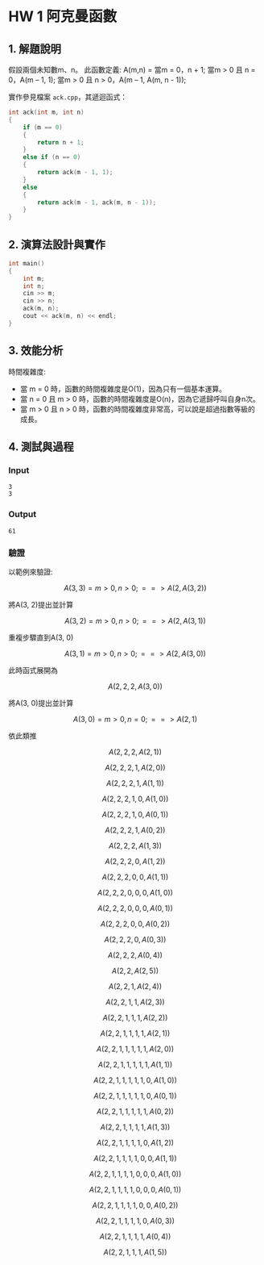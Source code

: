 # HW 1 阿克曼函數

## 1. 解題說明

假設兩個未知數m、n。
此函數定義:
A(m,n) = 當m = 0，n + 1;
         當m > 0 且 n = 0，A(m – 1, 1);
         當m > 0 且 n > 0，A(m – 1, A(m, n - 1));

實作參見檔案 `ack.cpp`，其遞迴函式：

```cpp
int ack(int m, int n)
{
	if (m == 0)
	{
		return n + 1;
	}
	else if (n == 0)
	{
		return ack(m - 1, 1);
	}
	else
	{
		return ack(m - 1, ack(m, n - 1));
	}
}
```

## 2. 演算法設計與實作

```cpp
int main()
{
	int m;
	int n;
	cin >> m;
	cin >> n;
	ack(m, n);
	cout << ack(m, n) << endl;
}
```

## 3. 效能分析
時間複雜度:
- 當 m = 0 時，函數的時間複雜度是O(1)，因為只有一個基本運算。
- 當 n = 0 且 m > 0 時，函數的時間複雜度是O(n)，因為它遞歸呼叫自身n次。
- 當 m > 0 且 n > 0 時，函數的時間複雜度非常高，可以說是超過指數等級的成長。

## 4. 測試與過程

### Input

```plain
3
3

```

### Output

```plain
61

```

### 驗證

以範例來驗證:

$$A(3, 3) = m > 0, n > 0; ==>A(2, A(3, 2))$$

將A(3, 2)提出並計算

$$A(3, 2) = m > 0, n > 0; ==>A(2, A(3, 1))$$

重複步驟直到A(3, 0)

$$A(3, 1) = m > 0, n > 0; ==>A(2, A(3, 0))$$

此時函式展開為

$$A(2, 2, 2, A(3, 0))$$

將A(3, 0)提出並計算

$$A(3, 0) = m > 0, n = 0; ==>A(2, 1)$$

依此類推

$$A(2, 2, 2, A(2, 1))$$

$$A(2, 2, 2, 1, A(2, 0))$$

$$A(2, 2, 2, 1, A(1, 1))$$

$$A(2, 2, 2, 1, 0, A(1, 0))$$

$$A(2, 2, 2, 1, 0, A(0, 1))$$

$$A(2, 2, 2, 1, A(0, 2))$$

$$A(2, 2, 2, A(1, 3))$$

$$A(2, 2, 2, 0, A(1, 2))$$

$$A(2, 2, 2, 0, 0, A(1, 1))$$

$$A(2, 2, 2, 0, 0, 0, A(1, 0))$$

$$A(2, 2, 2, 0, 0, 0, A(0, 1))$$

$$A(2, 2, 2, 0, 0, A(0, 2))$$

$$A(2, 2, 2, 0, A(0, 3))$$

$$A(2, 2, 2, A(0, 4))$$

$$A(2, 2, A(2, 5))$$

$$A(2, 2, 1, A(2, 4))$$

$$A(2, 2, 1, 1, A(2, 3))$$

$$A(2, 2, 1, 1, 1, A(2, 2))$$

$$A(2, 2, 1, 1, 1, 1, A(2, 1))$$

$$A(2, 2, 1, 1, 1, 1, 1, A(2, 0))$$

$$A(2, 2, 1, 1, 1, 1, 1, A(1, 1))$$

$$A(2, 2, 1, 1, 1, 1, 1, 0, A(1, 0))$$

$$A(2, 2, 1, 1, 1, 1, 1, 0, A(0, 1))$$

$$A(2, 2, 1, 1, 1, 1, 1, A(0, 2))$$

$$A(2, 2, 1, 1, 1, 1, A(1, 3))$$

$$A(2, 2, 1, 1, 1, 1, 0, A(1, 2))$$

$$A(2, 2, 1, 1, 1, 1, 0, 0, A(1, 1))$$

$$A(2, 2, 1, 1, 1, 1, 0, 0, 0, A(1, 0))$$

$$A(2, 2, 1, 1, 1, 1, 0, 0, 0, A(0, 1))$$

$$A(2, 2, 1, 1, 1, 1, 0, 0, A(0, 2))$$

$$A(2, 2, 1, 1, 1, 1, 0, A(0, 3))$$

$$A(2, 2, 1, 1, 1, 1, A(0, 4))$$

$$A(2, 2, 1, 1, 1, A(1, 5))$$
